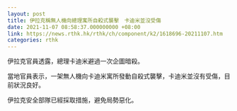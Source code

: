 ```yaml
---
layout: post
title: 伊拉克稱無人機向總理寓所自殺式襲擊　卡迪米並沒受傷
date: 2021-11-07 08:58:37.000000000 +08:00
link: https://news.rthk.hk/rthk/ch/component/k2/1618696-20211107.htm
categories: rthk
---
```


伊拉克官員透露，總理卡迪米避過一次企圖暗殺。

當地官員表示，一架無人機向卡迪米寓所發動自殺式襲擊，卡迪米並沒有受傷，目前狀況良好。

伊拉克安全部隊已經採取措施，避免局勢惡化。
